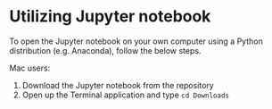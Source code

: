 # Utilizing Jupyter notebook
To open the Jupyter notebook on your own computer using a Python distribution (e.g. Anaconda), follow the below steps. 

Mac users: 
1. Download the Jupyter notebook from the repository
2. Open up the Terminal application and type `cd Downloads`
